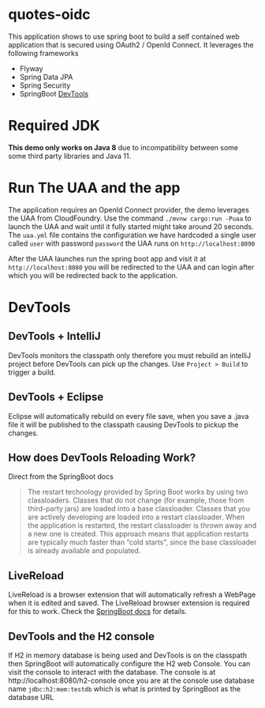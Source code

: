 # quotes-oidc

This application shows to use spring boot to build a self contained web application 
that is secured using OAuth2 / OpenId Connect. It leverages the following frameworks

* Flyway 
* Spring Data JPA
* Spring Security
* SpringBoot [DevTools](https://docs.spring.io/spring-boot/docs/current/reference/html/using-boot-devtools.html)

# Required JDK 

**This demo only works on Java 8** due to incompatibility between some some third party libraries 
and Java 11. 

# Run The UAA and the app 

The application requires an OpenId Connect provider, the demo leverages the UAA from CloudFoundry. 
Use the command `./mvnw cargo:run -Puaa` to launch the UAA and wait until it fully started might take
around 20 seconds. The `uaa.yml` file contains the configuration we have hardcoded a single user 
called `user` with password `password` the UAA runs on `http://localhost:8090` 

After the UAA launches run the spring boot app and visit it at `http://localhost:8080` you will be 
redirected to the UAA and can login after which you will be redirected back to the application. 


# DevTools

## DevTools + IntelliJ

DevTools monitors the classpath only therefore you must rebuild an intelliJ project
before DevTools can pick up the changes. Use `Project > Build` to trigger a build.

## DevTools + Eclipse 

Eclipse will automatically rebuild on every file save, when you save a .java file
it will be published to the classpath causing DevTools to pickup the changes.

## How does DevTools Reloading Work? 

Direct from the SpringBoot docs

>The restart technology provided by Spring Boot works by using two classloaders. 
>Classes that do not change (for example, those from third-party jars) are 
>loaded into a base classloader. Classes that you are actively developing are 
>loaded into a restart classloader. When the application is restarted, 
>the restart classloader is thrown away and a new one is created. 
>This approach means that application restarts are typically much faster 
>than “cold starts”, since the base classloader is already available and populated.

## LiveReload

LiveReload is a browser extension that will automatically refresh a WebPage
when it is edited and saved. The LiveReload browser extension is required
for this to work. Check the [SpringBoot docs](https://docs.spring.io/spring-boot/docs/current/reference/html/using-boot-devtools.html#using-boot-devtools-livereload) for details.

## DevTools and the H2 console

If H2 in memory database is being used and DevTools is on the classpath then
SpringBoot will automatically configure the H2 web Console. You can visit the
console to interact with the database. The console is at http://localhost:8080/h2-console
once you are at the console use database name `jdbc:h2:mem:testdb` which is what is printed
by SpringBoot as the database URL

